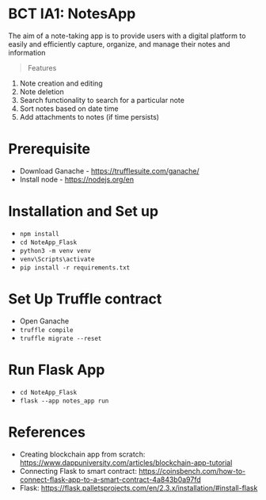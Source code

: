 # BCT IA1: NotesApp
The aim of a note-taking app is to provide users with a digital platform to easily and efficiently capture, organize, and manage their notes and information

> Features
1. Note creation and editing
2. Note deletion
3. Search functionality to search for a particular note
4. Sort notes based on date time
5. Add attachments to notes (if time persists)

# Prerequisite
- Download Ganache - https://trufflesuite.com/ganache/
- Install node - https://nodejs.org/en
  
# Installation and Set up
- ```npm install```
- ```cd NoteApp_Flask```
- ```python3 -m venv venv```
- ```venv\Scripts\activate```
- ```pip install -r requirements.txt```

# Set Up Truffle contract
- Open Ganache
- ```truffle compile```
- ```truffle migrate --reset```

# Run Flask App
- ```cd NoteApp_Flask```
- ```flask --app notes_app run```

# References
- Creating blockchain app from scratch: https://www.dappuniversity.com/articles/blockchain-app-tutorial
- Connecting Flask to smart contract: https://coinsbench.com/how-to-connect-flask-app-to-a-smart-contract-4a843b0a97fd
- Flask: https://flask.palletsprojects.com/en/2.3.x/installation/#install-flask

